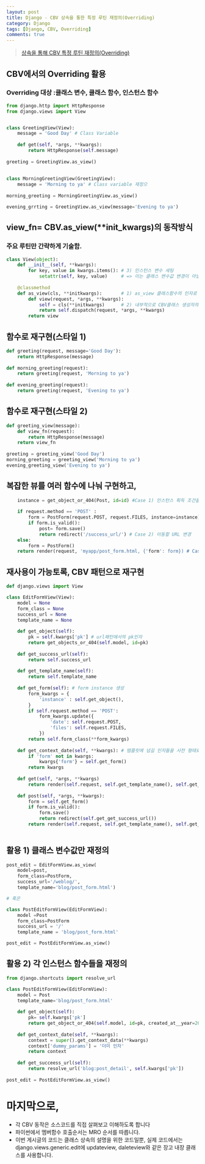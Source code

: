 ```yaml
---
layout: post
title: Django - CBV 상속을 통한 특정 루틴 재정의(Overriding)
category: Django
tags: [Django, CBV, Overriding]
comments: true
---
```

<!----------------- 탬플릿
## forEach
### 설명
[MDN]()
### 문법
```javascript

```
### 예시
```javascript

```
------------------->

>[상속을 통해 CBV 특정 루틴 재정의(Overriding)](https://www.askcompany.kr/vod/cbv/139/)

## CBV에서의 Overriding 활용
### Overriding 대상 :클래스 변수, 클래스 함수, 인스턴스 함수
```python
from django.http import HttpResponse
from django.views import View


class GreetingView(View):
    message = 'Good Day' # Class Variable
    
    def get(self, *args, **kwargs):
        return HttpResponse(self.message)
        
greeting = GreetingView.as_view()
    
    
class MorningGreetingView(GreetingView):
    message = 'Morning to ya' # Class variable 재정으
    
morning_greeting = MorningGreetingView.as_view()

evening_grrting = GreetingView.as_view(message='Evening to ya')
```

## view_fn= CBV.as_view(**init_kwargs)의 동작방식
### 주요 루틴만 간략하게 기술함.

```python
class View(object):
    def __init__(self, **kwargs):
        for key, value in kwargs.items(): # 3) 인스턴스 변수 세팅
            setattr(self, key, value)     # => 이는 클래스 변수값 변경이 아닙니다.
            
    @classmethod
    def as_view(cls, **initkwargs):       # 1) as_view 클래스함수의 인자로 주어진 keyword arguments는
        def view(request, *args, **kwargs):
            self = cls(**initkwargs)      # 2) 내부적으로 CBV클래스 생성자의 인자로 넘겨지며,
            return self.dispatch(request, *args, **kwargs)
        return view
```

## 함수로 재구현(스타일 1)
```python
def greeting(request, message='Good Day'):
    return HttpResponse(message)
    
def morning_greeting(request):
    return greeting(request, 'Morning to ya')
    
def evening_greeting(request):
    return greeting(request, 'Evening to ya')
```

## 함수로 재구현(스타일 2)

```python
def greeting_view(message):
    def view_fn(request):
        return HttpResponse(message)
    return view_fn
    
greeting = greeting_view('Good Day')
morning_greeting = greeting_view('Morning to ya')
evening_greeting_view('Evening to ya')
```

## 복잡한 뷰를 여러 함수에 나눠 구현하고, 

```python
    instance = get_object_or_404(Post, id=id) #Case 1) 인스턴스 획득 조건을 커스텀
    
    if request.method == 'POST' :
        form = PostForm(request.POST, request.FILES, instance=instance)
        if form.is_valid():
            post= form.save()
            return redirect('/success_url/') # Case 2) 이동할 URL 변경
    else:
        form = PostForm()
    return render(request, 'myapp/post_form.html, {'form': form}) # Case 3) 추가 파라미터 지정


```

## 재사용이 가능토록, CBV 패턴으로 재구현

```python
def django.views import View

class EditFormView(View):
    model = None
    form_class = None
    success_url = None
    template_name = None
    
    def get_object(self):
        pk = self.kwargs['pk'] # url패턴에서의 pk인자
        return get_objects_or_404(self.model, id=pk)
        
    def get_success_url(self):
        return self.success_url
        
    def get_template_name(self):
        return self.template_name
        
    def get_form(self): # form instance 생성
        form_kwargs = {
            'instance' : self.get_object(),
        }
        if self.request.method == 'POST':
            form_kwargs.update({
                'date': self.request.POST,
                'files': self.request.FILES,
            })
        return self.form_class(**form_kwargs)
        
    def get_context_date(self, **kwargs): # 템플릿에 넘길 인자들을 사전 형태로 세팅
        if 'form' not in kwargs:
            kwargs{'form'} = self.get_form()
        return kwargs
        
    def get(self, *args, **kwargs)
        return render(self.request, self.get_template_name(), self.get_context_date())
        
    def post(self, *args, **kwargs):
        form = self.get_form()
        if form.is_valid():
            form.save()
            return redirect(self.get_get_success_url())
        return render(self.request, self.get_template_name(), self.get_context_date(form=form))
        
```

## 활용 1) 클래스 변수값만 재정의

```python
post_edit = EditFormView.as_view(
    model=post,
    form_class=PostForm,
    success_url='/weblog/',
    template_name='blog/post_form.html')

# 혹은

class PostEditFormView(EditFormView):
    model =Post
    form_class=PostForm
    success_url = '/'
    template_name = 'blog/post_form.html'

post_edit = PostEditFormView.as_view()
```

## 활용 2) 각 인스턴스 함수들을 재정의

```python
from django.shortcuts import resolve_url

class PostEditFormView(EditFormView):
    model = Post
    template_name='blog/post_form.html'
    
    def get_object(self):
        pk= self.kwargs['pk']
        return get_object_or_404(self.model, id=pk, created_at__year=2018) #2018 포스팅 중에서 가져옴 (is_pulic 같은 옵션을 사용하면 유용함)
        
    def get_context_date(self, **kwargs):
        context = super().get_context_data(**kwargs)
        context['dummy_params'] = '더미 인자'
        return context
        
    def get_succeess_url(self):
        return resolve_url('blog:post_detail', self.kwargs['pk'])
        
post_edit = PostEditFormView.as_view()
```

# 마지막으로,

- 각 CBV 동작은 소스코드를 직접 살펴보고 이해하도록 합니다
- 파이썬에서 멤버함수 호출순서는 MRO 순서를 따릅니다.
- 이번 게시글의 코드는 클래스 상속의 설명을 위한 코드일뿐, 실제 코드에서는 django.views.generic.edit에 updateview, daleteview와 같은 장고 내장 클래스를 사용합니다.
